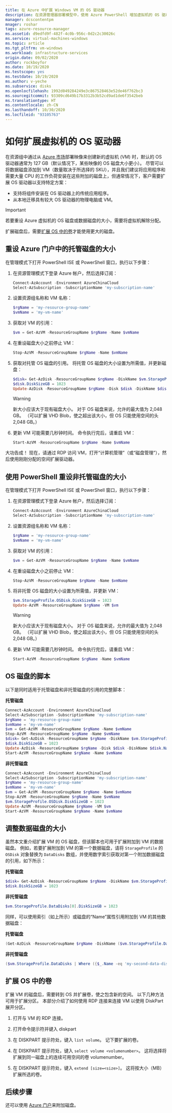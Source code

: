 ```yaml
---
title: 在 Azure 中扩展 Windows VM 的 OS 驱动器
description: 在资源管理器部署模型中，使用 Azure PowerShell 增加虚拟机的 OS 驱动器大小。
manager: dcscontentpm
mnager: roshar
tags: azure-resource-manager
ms.assetid: d9edfd9f-482f-4c0b-956c-0d2c2c30026c
ms.service: virtual-machines-windows
ms.topic: article
ms.tgt_pltfrm: vm-windows
ms.workload: infrastructure-services
origin.date: 09/02/2020
author: rockboyfor
ms.date: 10/19/2020
ms.testscope: yes
ms.testdate: 10/19/2020
ms.author: v-yeche
ms.subservice: disks
ms.openlocfilehash: 1992d049284249e3c867528463e52de46f762bc3
ms.sourcegitcommit: 93309cd649b17b3312b3b52cd9ad1de6f3542beb
ms.translationtype: HT
ms.contentlocale: zh-CN
ms.lasthandoff: 10/30/2020
ms.locfileid: "93105763"
---
```

<!--Verified successfully -->
# <a name="how-to-expand-the-os-drive-of-a-virtual-machine"></a>如何扩展虚拟机的 OS 驱动器

在资源组中通过从 [Azure 市场](https://market.azure.cn/marketplace/)部署映像来创建新的虚拟机 (VM) 时，默认的 OS 驱动器通常为 127 GB（默认情况下，某些映像的 OS 磁盘大小更小）。 尽管可以将数据磁盘添加到 VM（数量取决于所选择的 SKU），并且我们建议将应用程序和需要大量 CPU 的工作负荷安装在这些附加的磁盘上，但通常情况下，客户需要扩展 OS 驱动器以支持特定方案：

- 支持将组件安装在 OS 驱动器上的传统应用程序。
- 从本地迁移具有较大 OS 驱动器的物理电脑或 VM。

> [!IMPORTANT]
> 若要重设 Azure 虚拟机的 OS 磁盘或数据磁盘的大小，需要将虚拟机解除分配。
>
> 扩展磁盘后，需要[扩展 OS 中的卷](#expand-the-volume-within-the-os)才能使用更大的磁盘。
> 

## <a name="resize-a-managed-disk-in-the-azure-portal"></a>重设 Azure 门户中的托管磁盘的大小

<!--Not Available on Step 4: Configuration-->
<!--Verfied Failed at Step 5 & Step 6: Unable to resize the disk size-->

在管理模式下打开 PowerShell ISE 或 PowerShell 窗口，执行以下步骤：

1. 在资源管理模式下登录 Azure 帐户，然后选择订阅：

    ```powershell
    Connect-AzAccount -Environment AzureChinaCloud
    Select-AzSubscription -SubscriptionName 'my-subscription-name'
    ```

2. 设置资源组名称和 VM 名称：

    ```powershell
    $rgName = 'my-resource-group-name'
    $vmName = 'my-vm-name'
    ```

3. 获取对 VM 的引用：

    ```powershell
    $vm = Get-AzVM -ResourceGroupName $rgName -Name $vmName
    ```

4. 在重设磁盘大小之前停止 VM：

    ```powershell
    Stop-AzVM -ResourceGroupName $rgName -Name $vmName
    ```

5. 获取对托管 OS 磁盘的引用。 将托管 OS 磁盘的大小设置为所需值，并更新磁盘：

    ```powershell
    $disk= Get-AzDisk -ResourceGroupName $rgName -DiskName $vm.StorageProfile.OsDisk.Name
    $disk.DiskSizeGB = 1023
    Update-AzDisk -ResourceGroupName $rgName -Disk $disk -DiskName $disk.Name
    ```   
    > [!WARNING]
    > 新大小应该大于现有磁盘大小。 对于 OS 磁盘来说，允许的最大值为 2,048 GB。 （可以扩展 VHD Blob，使之超出该大小，但 OS 只能使用空间的头 2,048 GB。）
    > 

6. 更新 VM 可能需要几秒钟时间。 命令执行完后，请重启 VM：

    ```powershell
    Start-AzVM -ResourceGroupName $rgName -Name $vmName
    ```

大功告成！ 现在，请通过 RDP 访问 VM，打开“计算机管理”（或“磁盘管理”），然后使用刚刚分配的空间扩展驱动器。

## <a name="resize-an-unmanaged-disk-by-using-powershell"></a>使用 PowerShell 重设非托管磁盘的大小

在管理模式下打开 PowerShell ISE 或 PowerShell 窗口，执行以下步骤：

1. 在资源管理模式下登录 Azure 帐户，然后选择订阅：

    ```powershell
    Connect-AzAccount -Environment AzureChinaCloud
    Select-AzSubscription -SubscriptionName 'my-subscription-name'
    ```

2. 设置资源组名称和 VM 名称：

    ```powershell
    $rgName = 'my-resource-group-name'
    $vmName = 'my-vm-name'
    ```

3. 获取对 VM 的引用：

    ```powershell
    $vm = Get-AzVM -ResourceGroupName $rgName -Name $vmName
    ```

4. 在重设磁盘大小之前停止 VM：

    ```powershell
    Stop-AzVM -ResourceGroupName $rgName -Name $vmName
    ```

5. 将非托管 OS 磁盘的大小设置为所需值，并更新 VM：

    ```powershell
    $vm.StorageProfile.OSDisk.DiskSizeGB = 1023
    Update-AzVM -ResourceGroupName $rgName -VM $vm
    ```

    > [!WARNING]
    > 新大小应该大于现有磁盘大小。 对于 OS 磁盘来说，允许的最大值为 2,048 GB。 （可以扩展 VHD Blob，使之超出该大小，但 OS 只能使用空间的头 2,048 GB。）
    > 
    > 

6. 更新 VM 可能需要几秒钟时间。 命令执行完后，请重启 VM：

    ```powershell
    Start-AzVM -ResourceGroupName $rgName -Name $vmName
    ```

## <a name="scripts-for-os-disk"></a>OS 磁盘的脚本

以下是同时适用于托管磁盘和非托管磁盘的引用的完整脚本：

**托管磁盘**

```powershell
Connect-AzAccount -Environment AzureChinaCloud
Select-AzSubscription -SubscriptionName 'my-subscription-name'
$rgName = 'my-resource-group-name'
$vmName = 'my-vm-name'
$vm = Get-AzVM -ResourceGroupName $rgName -Name $vmName
Stop-AzVM -ResourceGroupName $rgName -Name $vmName
$disk= Get-AzDisk -ResourceGroupName $rgName -DiskName $vm.StorageProfile.OsDisk.Name
$disk.DiskSizeGB = 1023
Update-AzDisk -ResourceGroupName $rgName -Disk $disk -DiskName $disk.Name
Start-AzVM -ResourceGroupName $rgName -Name $vmName
```

**非托管磁盘**

```powershell
Connect-AzAccount -Environment AzureChinaCloud
Select-AzSubscription -SubscriptionName 'my-subscription-name'
$rgName = 'my-resource-group-name'
$vmName = 'my-vm-name'
$vm = Get-AzVM -ResourceGroupName $rgName -Name $vmName
Stop-AzVM -ResourceGroupName $rgName -Name $vmName
$vm.StorageProfile.OSDisk.DiskSizeGB = 1023
Update-AzVM -ResourceGroupName $rgName -VM $vm
Start-AzVM -ResourceGroupName $rgName -Name $vmName
```

## <a name="resizing-data-disks"></a>调整数据磁盘的大小

虽然本文重介绍扩展 VM 的 OS 磁盘，但该脚本也可用于扩展附加到 VM 的数据磁盘。 例如，若要扩展附加到 VM 的第一个数据磁盘，请将 `StorageProfile` 的 `OSDisk` 对象替换为 `DataDisks` 数组，并使用数字索引获取对第一个附加数据磁盘的引用，如下所示：

**托管磁盘**

```powershell
$disk= Get-AzDisk -ResourceGroupName $rgName -DiskName $vm.StorageProfile.DataDisks[0].Name
$disk.DiskSizeGB = 1023
```

**非托管磁盘**

```powershell
$vm.StorageProfile.DataDisks[0].DiskSizeGB = 1023
```

同样，可以使用索引（如上所示）或磁盘的“Name”属性引用附加到 VM 的其他数据磁盘：

**托管磁盘**

```powershell
(Get-AzDisk -ResourceGroupName $rgName -DiskName ($vm.StorageProfile.DataDisks | Where ({$_.Name -eq 'my-second-data-disk'})).Name).DiskSizeGB = 1023
```

**非托管磁盘**

```powershell
($vm.StorageProfile.DataDisks | Where ({$_.Name -eq 'my-second-data-disk'}).DiskSizeGB = 1023
```

## <a name="expand-the-volume-within-the-os"></a>扩展 OS 中的卷

扩展 VM 的磁盘后，需要转到 OS 并扩展卷，使之包含新的空间。 以下几种方法可用于扩展分区。 本部分介绍了如何使用 RDP 连接来连接 VM 以使用 DiskPart 展开分区。

1. 打开与 VM 的 RDP 连接。

2. 打开命令提示符并键入 diskpart

3. 在 DISKPART 提示符处，键入 `list volume`。 记下要扩展的卷。

4. 在 DISKPART 提示符处，键入 `select volume <volumenumber>`。 这将选择将扩展到同一磁盘上的连续可用空间的卷 volumenumber。

5. 在 DISKPART 提示符处，键入 `extend [size=<size>]`。 这将按大小（MB）扩展所选的卷。

## <a name="next-steps"></a>后续步骤

还可以使用 [Azure 门户](attach-managed-disk-portal.md)来附加磁盘。

<!-- Update_Description: update meta properties, wording update, update link -->